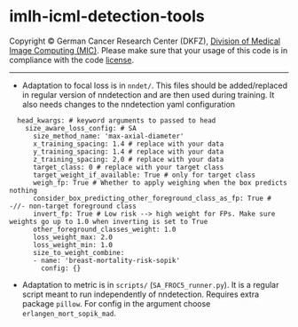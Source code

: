 # imlh-icml-detection-tools

Copyright © German Cancer Research Center (DKFZ), [Division of Medical Image Computing (MIC)](https://www.dkfz.de/en/mic/index.php). Please make sure that your usage of this code is in compliance with the code [license](./LICENSE). 

-----

* Adaptation to focal loss is in `nndet/`. This files should be added/replaced in regular version of nndetection and are then used during training. It also needs changes to the nndetection yaml configuration

```
  head_kwargs: # keyword arguments to passed to head
    size_aware_loss_config: # SA
      size_method_name: 'max-axial-diameter'
      x_training_spacing: 1.4 # replace with your data
      y_training_spacing: 1.4 # replace with your data
      z_training_spacing: 2,0 # replace with your data
      target_class: 0 # replace with your target class
      target_weight_if_available: True # only for target class
      weigh_fp: True # Whether to apply weighing when the box predicts nothing
      consider_box_predicting_other_foreground_class_as_fp: True # -//- non-target foreground class
      invert_fp: True # Low risk --> high weight for FPs. Make sure weights go up to 1.0 when inverting is set to True
      other_foreground_classes_weight: 1.0
      loss_weight_max: 2.0
      loss_weight_min: 1.0
      size_to_weight_combine:
      - name: 'breast-mortality-risk-sopik'
        config: {}
```

* Adaptation to metric is in `scripts/` (`SA_FROC5_runner.py`). It is a regular script meant to run independently of nndetection. Requires extra package `pillow`. For config in the argument choose `erlangen_mort_sopik_mad`.